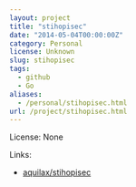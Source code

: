 ```yaml
---
layout: project
title: "stihopisec"
date: "2014-05-04T00:00:00Z"
category: Personal
license: Unknown
slug: stihopisec
tags:
  - github
  - Go
aliases:
  - /personal/stihopisec.html
url: /project/stihopisec.html
---
```


License: None

Links:

* [aquilax/stihopisec](https://github.com/aquilax/stihopisec)
